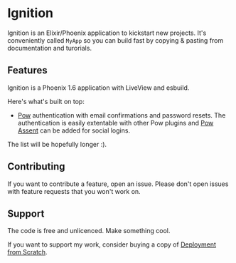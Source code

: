 # Ignition

Ignition is an Elixir/Phoenix application to kickstart new projects. It's conveniently called `MyApp` so you can build fast by copying & pasting from documentation and turorials.

## Features

Ignition is a Phoenix 1.6 application with LiveView and esbuild.

Here's what's built on top:

- [Pow](https://github.com/danschultzer/pow) authentication with email confirmations and password resets. The authentication is easily extentable with other Pow plugins and [Pow Assent](https://github.com/pow-auth/pow_assent) can be added for social logins.

The list will be hopefully longer :).

## Contributing

If you want to contribute a feature, open an issue. Please don't open issues with feature requests that you won't work on.

## Support

The code is free and unlicenced. Make something cool.

If you want to support my work, consider buying a copy of [Deployment from Scratch](https://deploymentfromscratch.com/).


